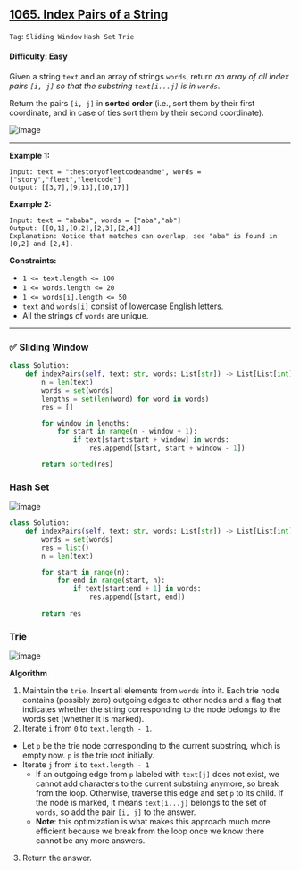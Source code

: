 ## [1065. Index Pairs of a String](https://leetcode.com/problems/index-pairs-of-a-string/)

```Tag```: ```Sliding Window``` ```Hash Set``` ```Trie```

#### Difficulty: Easy

Given a string ```text``` and an array of strings ```words```, return _an array of all index pairs ```[i, j]``` so that the substring ```text[i...j]``` is in ```words```_.

Return the pairs ```[i, j]``` in __sorted order__ (i.e., sort them by their first coordinate, and in case of ties sort them by their second coordinate).

![image](https://user-images.githubusercontent.com/35042430/235569431-d24c9a39-9e06-408e-a3e7-7574ff3e9231.png)

---

__Example 1:__
```
Input: text = "thestoryofleetcodeandme", words = ["story","fleet","leetcode"]
Output: [[3,7],[9,13],[10,17]]
```

__Example 2:__
```
Input: text = "ababa", words = ["aba","ab"]
Output: [[0,1],[0,2],[2,3],[2,4]]
Explanation: Notice that matches can overlap, see "aba" is found in [0,2] and [2,4].
```

__Constraints:__

- ```1 <= text.length <= 100```
- ```1 <= words.length <= 20```
- ```1 <= words[i].length <= 50```
- ```text``` and ```words[i]``` consist of lowercase English letters.
- All the strings of ```words``` are unique.

---

### ✅ Sliding Window

```Python
class Solution:
    def indexPairs(self, text: str, words: List[str]) -> List[List[int]]:
        n = len(text)
        words = set(words)
        lengths = set(len(word) for word in words)
        res = []

        for window in lengths:
            for start in range(n - window + 1):
                if text[start:start + window] in words:
                    res.append([start, start + window - 1])

        return sorted(res)
```

### Hash Set

![image](https://user-images.githubusercontent.com/35042430/235575118-1bed904c-99f7-40ed-858e-7f03dc0815f2.png)

```Python
class Solution:
    def indexPairs(self, text: str, words: List[str]) -> List[List[int]]:
        words = set(words)
        res = list()
        n = len(text)

        for start in range(n):
            for end in range(start, n):
                if text[start:end + 1] in words:
                    res.append([start, end])
        
        return res
```

### Trie

![image](https://leetcode.com/problems/index-pairs-of-a-string/Figures/1065/1065_trie.png)

__Algorithm__

1. Maintain the ```trie```. Insert all elements from ```words``` into it. Each trie node contains (possibly zero) outgoing edges to other nodes and a flag that indicates whether the string corresponding to the node belongs to the words set (whether it is marked).
2. Iterate ```i``` from ```0``` to ```text.length - 1```.
- Let ```p``` be the trie node corresponding to the current substring, which is empty now. ```p``` is the trie root initially.
- Iterate ```j``` from ```i``` to ```text.length - 1```
    - If an outgoing edge from ```p``` labeled with ```text[j]``` does not exist, we cannot add characters to the current substring anymore, so break from the loop. Otherwise, traverse this edge and set ```p``` to its child. If the node is marked, it means ```text[i...j]``` belongs to the set of ```words```, so add the pair ```[i, j]``` to the answer.
    - __Note__: this optimization is what makes this approach much more efficient because we break from the loop once we know there cannot be any more answers.
3. Return the answer.

```Python

```
 
